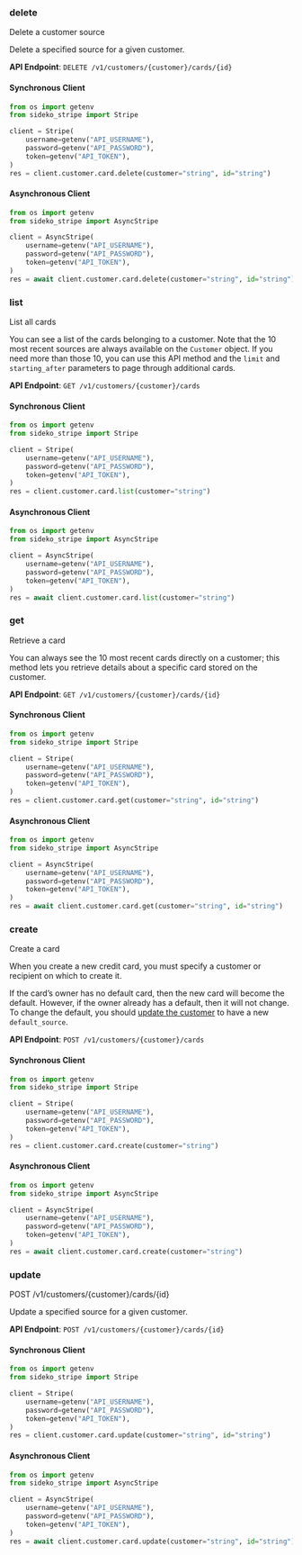 
### delete <a name="delete"></a>
Delete a customer source

<p>Delete a specified source for a given customer.</p>

**API Endpoint**: `DELETE /v1/customers/{customer}/cards/{id}`

#### Synchronous Client

```python
from os import getenv
from sideko_stripe import Stripe

client = Stripe(
    username=getenv("API_USERNAME"),
    password=getenv("API_PASSWORD"),
    token=getenv("API_TOKEN"),
)
res = client.customer.card.delete(customer="string", id="string")
```

#### Asynchronous Client

```python
from os import getenv
from sideko_stripe import AsyncStripe

client = AsyncStripe(
    username=getenv("API_USERNAME"),
    password=getenv("API_PASSWORD"),
    token=getenv("API_TOKEN"),
)
res = await client.customer.card.delete(customer="string", id="string")
```

### list <a name="list"></a>
List all cards

<p>You can see a list of the cards belonging to a customer.
Note that the 10 most recent sources are always available on the <code>Customer</code> object.
If you need more than those 10, you can use this API method and the <code>limit</code> and <code>starting_after</code> parameters to page through additional cards.</p>

**API Endpoint**: `GET /v1/customers/{customer}/cards`

#### Synchronous Client

```python
from os import getenv
from sideko_stripe import Stripe

client = Stripe(
    username=getenv("API_USERNAME"),
    password=getenv("API_PASSWORD"),
    token=getenv("API_TOKEN"),
)
res = client.customer.card.list(customer="string")
```

#### Asynchronous Client

```python
from os import getenv
from sideko_stripe import AsyncStripe

client = AsyncStripe(
    username=getenv("API_USERNAME"),
    password=getenv("API_PASSWORD"),
    token=getenv("API_TOKEN"),
)
res = await client.customer.card.list(customer="string")
```

### get <a name="get"></a>
Retrieve a card

<p>You can always see the 10 most recent cards directly on a customer; this method lets you retrieve details about a specific card stored on the customer.</p>

**API Endpoint**: `GET /v1/customers/{customer}/cards/{id}`

#### Synchronous Client

```python
from os import getenv
from sideko_stripe import Stripe

client = Stripe(
    username=getenv("API_USERNAME"),
    password=getenv("API_PASSWORD"),
    token=getenv("API_TOKEN"),
)
res = client.customer.card.get(customer="string", id="string")
```

#### Asynchronous Client

```python
from os import getenv
from sideko_stripe import AsyncStripe

client = AsyncStripe(
    username=getenv("API_USERNAME"),
    password=getenv("API_PASSWORD"),
    token=getenv("API_TOKEN"),
)
res = await client.customer.card.get(customer="string", id="string")
```

### create <a name="create"></a>
Create a card

<p>When you create a new credit card, you must specify a customer or recipient on which to create it.</p>

<p>If the card’s owner has no default card, then the new card will become the default.
However, if the owner already has a default, then it will not change.
To change the default, you should <a href="/docs/api#update_customer">update the customer</a> to have a new <code>default_source</code>.</p>

**API Endpoint**: `POST /v1/customers/{customer}/cards`

#### Synchronous Client

```python
from os import getenv
from sideko_stripe import Stripe

client = Stripe(
    username=getenv("API_USERNAME"),
    password=getenv("API_PASSWORD"),
    token=getenv("API_TOKEN"),
)
res = client.customer.card.create(customer="string")
```

#### Asynchronous Client

```python
from os import getenv
from sideko_stripe import AsyncStripe

client = AsyncStripe(
    username=getenv("API_USERNAME"),
    password=getenv("API_PASSWORD"),
    token=getenv("API_TOKEN"),
)
res = await client.customer.card.create(customer="string")
```

### update <a name="update"></a>
POST /v1/customers/{customer}/cards/{id}

<p>Update a specified source for a given customer.</p>

**API Endpoint**: `POST /v1/customers/{customer}/cards/{id}`

#### Synchronous Client

```python
from os import getenv
from sideko_stripe import Stripe

client = Stripe(
    username=getenv("API_USERNAME"),
    password=getenv("API_PASSWORD"),
    token=getenv("API_TOKEN"),
)
res = client.customer.card.update(customer="string", id="string")
```

#### Asynchronous Client

```python
from os import getenv
from sideko_stripe import AsyncStripe

client = AsyncStripe(
    username=getenv("API_USERNAME"),
    password=getenv("API_PASSWORD"),
    token=getenv("API_TOKEN"),
)
res = await client.customer.card.update(customer="string", id="string")
```
